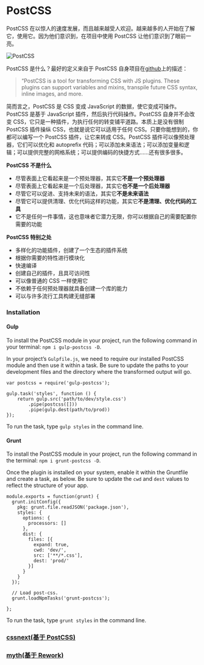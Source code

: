 # PostCSS

PostCSS 在以惊人的速度发展，而且越来越受人欢迎。越来越多的人开始在了解它，使用它。因为他们意识到，在项目中使用 PostCSS 让他们意识到了眼前一亮。

![PostCSS](http://ww4.sinaimg.cn/mw690/0064cTs2gw1exh62u393hj30go05xmx3.jpg)

PostCSS 是什么？最好的定义来自于 PostCSS 自身项目在[github](https://github.com/postcss)上的描述：

> “PostCSS is a tool for transforming CSS with JS plugins. These plugins can support variables and mixins, transpile future CSS syntax, inline images, and more.

简而言之，PostCSS 是 CSS 变成 JavaScript 的数据，使它变成可操作。PostCSS 是基于 JavaScript 插件，然后执行代码操作。PostCSS 自身并不会改变 CSS，它只是一种插件，为执行任何的转变铺平道路。本质上是没有很制 PostCSS 插件操纵 CSS，也就是说它可以适用于任何 CSS。只要你能想到的，你都可以编写一个 PostCSS 插件，让它来转成 CSS。PostCSS 插件可以像预处理器，它们可以优化和 autoprefix 代码；可以添加未来语法；可以添加变量和逻辑；可以提供完整的网格系统；可以提供编码的快捷方式……还有很多很多。

**PostCSS 不是什么**

- 尽管表面上它看起来是一个预处理器，其实它**不是一个预处理器**
- 尽管表面上它看起来是一个后处理器，其实它**也不是一个后处理器**
- 尽管它可以促进、支持未来的语法，其实它**不是未来语法**
- 尽管它可以提供清理、优化代码这样的功能，其实它**不是清理、优化代码的工具**
- 它不是任何一件事情，这也意味者它潜力无限，你可以根据自己的需要配置你需要的功能

**PostCSS 特别之处**

- 多样化的功能插件，创建了一个生态的插件系统
- 根据你需要的特性进行模块化
- 快速编译
- 创建自己的插件，且具可访问性
- 可以像普通的 CSS 一样使用它
- 不依赖于任何预处理器就具备创建一个库的能力
- 可以与许多流行工具构建无缝部署

### Installation

#### Gulp

To install the PostCSS module in your project, run the following command in your terminal: `npm i gulp-postcss -D`.

In your project’s `Gulpfile.js`, we need to require our installed PostCSS module and then use it within a task. Be sure to update the paths to your development files and the directory where the transformed output will go.

```
var postcss = require('gulp-postcss');

gulp.task('styles', function () {
    return gulp.src('path/to/dev/style.css')
        .pipe(postcss([]))
        .pipe(gulp.dest(path/to/prod))
});
```

To run the task, type `gulp styles` in the command line.

#### Grunt

To install the PostCSS module in your project, run the following command in the terminal: `npm i grunt-postcss -D`.

Once the plugin is installed on your system, enable it within the Gruntfile and create a task, as below. Be sure to update the `cwd` and `dest` values to reflect the structure of your app.

```
module.exports = function(grunt) {
  grunt.initConfig({
    pkg: grunt.file.readJSON('package.json'),
    styles: {
      options: {
        processors: []
      },
      dist: {
        files: [{
          expand: true,
          cwd: 'dev/',
          src: ['**/*.css'],
          dest: 'prod/'
        }]
      }
    }
  });

  // Load post-css.
  grunt.loadNpmTasks('grunt-postcss');

};
```

To run the task, type `grunt styles` in the command line.

### [cssnext(基于 PostCSS)](https://github.com/cssnext/cssnext)

### [myth(基于 Rework)](http://myth.io/)
